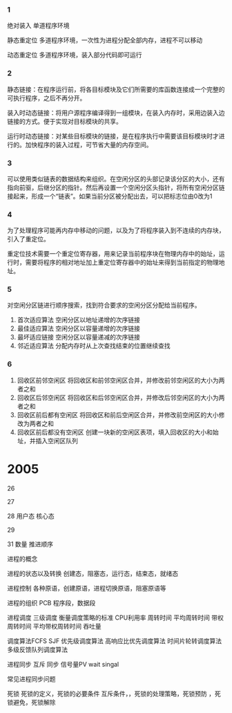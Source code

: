 ### 1

绝对装入 单道程序环境

静态重定位 多道程序环境，一次性为进程分配全部内存，进程不可以移动

动态重定位 多道程序环境，装入部分代码即可运行

### 2

静态链接：在程序运行前，将各目标模块及它们所需要的库函数连接成一个完整的可执行程序，之后不再分开。

装入时动态链接：将用户源程序编译得到一组模块，在装入内存时，采用边装入边链接的方式。便于实现对目标模块的共享。

运行时动态链接：对某些目标模块的链接，是在程序执行中需要该目标模块时才进行的。加快程序的装入过程，可节省大量的内存空间。

### 3

可以使用类似链表的数据结构来组织。在空闲分区的头部记录该分区的大小，还有指向前驱，后继分区的指针。然后再设置一个空闲分区头指针，将所有空闲分区链接起来，形成一个“链表”。如果当前分区被分配出去，可以把标志位由0改为1

### 4

为了处理程序可能再内存中移动的问题，以及为了将程序装入到不连续的内存块，引入了重定位。

重定位技术需要一个重定位寄存器，用来记录当前程序块在物理内存中的始址，运行时，需要将程序的相对地址加上重定位寄存器中的始址来得到当前指定的物理地址。

### 5

对空闲分区链进行顺序搜索，找到符合要求的空闲分区分配给当前程序。

1. 首次适应算法 空闲分区以地址递增的次序链接
2. 最佳适应算法 空闲分区以容量递增的次序链接
3. 最坏适应链接 空闲分区以容量递减的次序链接
4. 邻近适应算法 分配内存时从上次查找结束的位置继续查找

### 6

1. 回收区前邻空闲区 将回收区和前邻空闲区合并，并修改前邻空闲区的大小为两者之和
2. 回收区后邻空闲区 将回收区和后邻空闲区合并，并修改后邻空闲区的大小为两者之和
3. 回收区前后都有空闲区 将回收区和前后空闲区合并，并修改前空闲区的大小修改为两者之和
4. 回收区前后都没有空闲区 创建一块新的空闲区表项，填入回收区的大小和始址，并插入空闲区队列





# 2005

26

27 

28 用户态 核心态

29 

31 数量 推进顺序



进程的概念

进程的状态以及转换 创建态，阻塞态，运行态，结束态，就绪态

进程控制 各种原语，创建原语，进程切换原语，阻塞原语等

进程的组织 PCB 程序段，数据段

进程调度 三级调度 衡量调度策略的标准 CPU利用率 周转时间 平均周转时间 带权周转时间 平均带权周转时间 吞吐量

调度算法FCFS SJF 优先级调度算法 高响应比优先调度算法 时间片轮转调度算法 多级反馈队列调度算法

进程同步 互斥 同步 信号量PV wait singal

常见进程同步问题

死锁 死锁的定义，死锁的必要条件 互斥条件，，死锁的处理策略，死锁预防 ，死锁避免，死锁解除